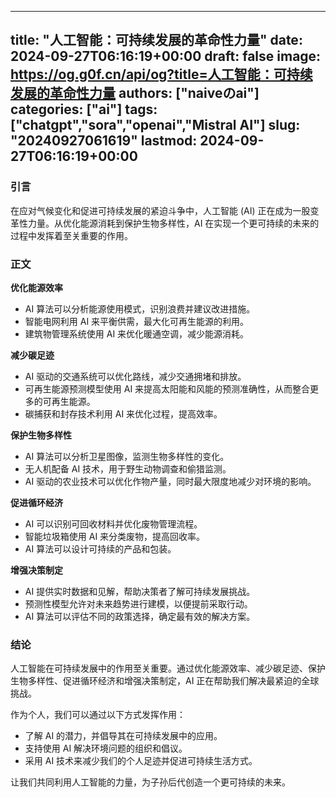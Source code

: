 
---
title: "人工智能：可持续发展的革命性力量"
date: 2024-09-27T06:16:19+00:00
draft: false
image: https://og.g0f.cn/api/og?title=人工智能：可持续发展的革命性力量
authors: ["naiveのai"]
categories: ["ai"]
tags: ["chatgpt","sora","openai","Mistral AI"]
slug: "20240927061619"
lastmod: 2024-09-27T06:16:19+00:00
---
### 引言

在应对气候变化和促进可持续发展的紧迫斗争中，人工智能 (AI) 正在成为一股变革性力量。从优化能源消耗到保护生物多样性，AI 在实现一个更可持续的未来的过程中发挥着至关重要的作用。

### 正文

**优化能源效率**

* AI 算法可以分析能源使用模式，识别浪费并建议改进措施。
* 智能电网利用 AI 来平衡供需，最大化可再生能源的利用。
* 建筑物管理系统使用 AI 来优化暖通空调，减少能源消耗。

**减少碳足迹**

* AI 驱动的交通系统可以优化路线，减少交通拥堵和排放。
* 可再生能源预测模型使用 AI 来提高太阳能和风能的预测准确性，从而整合更多的可再生能源。
* 碳捕获和封存技术利用 AI 来优化过程，提高效率。

**保护生物多样性**

* AI 算法可以分析卫星图像，监测生物多样性的变化。
* 无人机配备 AI 技术，用于野生动物调查和偷猎监测。
* AI 驱动的农业技术可以优化作物产量，同时最大限度地减少对环境的影响。

**促进循环经济**

* AI 可以识别可回收材料并优化废物管理流程。
* 智能垃圾箱使用 AI 来分类废物，提高回收率。
* AI 算法可以设计可持续的产品和包装。

**增强决策制定**

* AI 提供实时数据和见解，帮助决策者了解可持续发展挑战。
* 预测性模型允许对未来趋势进行建模，以便提前采取行动。
* AI 算法可以评估不同的政策选择，确定最有效的解决方案。

### 结论

人工智能在可持续发展中的作用至关重要。通过优化能源效率、减少碳足迹、保护生物多样性、促进循环经济和增强决策制定，AI 正在帮助我们解决最紧迫的全球挑战。

作为个人，我们可以通过以下方式发挥作用：

* 了解 AI 的潜力，并倡导其在可持续发展中的应用。
* 支持使用 AI 解决环境问题的组织和倡议。
* 采用 AI 技术来减少我们的个人足迹并促进可持续生活方式。

让我们共同利用人工智能的力量，为子孙后代创造一个更可持续的未来。